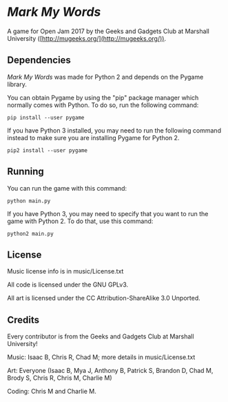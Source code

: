 # *Mark My Words*
A game for Open Jam 2017 by the Geeks and Gadgets Club
at Marshall University ([http://mugeeks.org/](http://mugeeks.org/)).

## Dependencies
*Mark My Words* was made for Python 2 and depends on the Pygame
library.

You can obtain Pygame by using the "pip" package manager
which normally comes with Python.  To do so, run the following
command:

    pip install --user pygame

If you have Python 3 installed, you may need to run the following
command instead to make sure you are installing Pygame for Python 2.

    pip2 install --user pygame

## Running
You can run the game with this command:

    python main.py

If you have Python 3, you may need to specify that you want to run
the game with Python 2.  To do that, use this command:

    python2 main.py

## License
Music license info is in music/License.txt

All code is licensed under the GNU GPLv3.

All art is licensed under the CC Attribution-ShareAlike 3.0 Unported.

## Credits

Every contributor is from the Geeks and Gadgets Club at Marshall University!

Music: Isaac B, Chris R, Chad M; more details in music/License.txt

Art: Everyone (Isaac B, Mya J, Anthony B, Patrick S, Brandon D, Chad M, Brody S, Chris R, Chris M, Charlie M)

Coding: Chris M and Charlie M.
